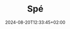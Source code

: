 ---
weight: 999
title: "Spé"
description: ""
icon: "article"
date: "2024-08-20T12:33:45+02:00"
lastmod: "2024-08-20T12:33:45+02:00"
draft: true
toc: true
---